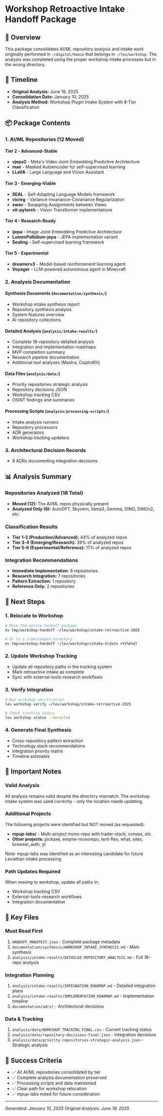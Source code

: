 # Workshop Retroactive Intake Handoff Package

## 🎯 Overview

This package consolidates AI/ML repository analysis and intake work originally performed in `~/digital/homie` that belongs in `~/lev/workshop`. The analysis was completed using the proper workshop intake processes but in the wrong directory.

## 📅 Timeline

- **Original Analysis:** June 19, 2025
- **Consolidation Date:** January 10, 2025
- **Analysis Method:** Workshop Plugin Intake System with 8-Tier Classification

## 📦 Package Contents

### 1. AI/ML Repositories (12 Moved)

#### Tier 2 - Advanced-Stable

- **vjepa2** - Meta's Video Joint-Embedding Predictive Architecture
- **mae** - Masked Autoencoder for self-supervised learning
- **LLaVA** - Large Language and Vision Assistant

#### Tier 3 - Emerging-Viable

- **SEAL** - Self-Adapting Language Models framework
- **vicreg** - Variance-Invariance-Covariance Regularization
- **swav** - Swapping Assignments between Views
- **vit-pytorch** - Vision Transformer implementations

#### Tier 4 - Research-Ready

- **ijepa** - Image Joint-Embedding Predictive Architecture
- **LumenPallidium-jepa** - JEPA implementation variant
- **Sealing** - Self-supervised learning framework

#### Tier 5 - Experimental

- **dreamerv3** - Model-based reinforcement learning agent
- **Voyager** - LLM-powered autonomous agent in Minecraft

### 2. Analysis Documentation

#### Synthesis Documents (`documentation/synthesis/`)

- Workshop intake synthesis report
- Repository synthesis analysis
- System features overview
- AI repository collections

#### Detailed Analysis (`analysis/intake-results/`)

- Complete 18-repository detailed analysis
- Integration and implementation roadmaps
- MVP completion summary
- Research pipeline documentation
- Additional tool analyses (Mastra, CopilotKit)

#### Data Files (`analysis/data/`)

- Priority repositories strategic analysis
- Repository decisions JSON
- Workshop tracking CSV
- OSINT findings and summaries

#### Processing Scripts (`analysis/processing-scripts/`)

- Intake analysis runners
- Repository processors
- ADR generators
- Workshop tracking updaters

### 3. Architectural Decision Records

- 8 ADRs documenting integration decisions

## 📊 Analysis Summary

### Repositories Analyzed (18 Total)

- **Moved (12):** The AI/ML repos physically present
- **Analyzed Only (6):** AutoGPT, Skyvern, llama3, Gemma, DINO, DINOv2, etc.

### Classification Results

- **Tier 1-2 (Production/Advanced):** 44% of analyzed repos
- **Tier 3-4 (Emerging/Research):** 39% of analyzed repos
- **Tier 5-6 (Experimental/Reference):** 17% of analyzed repos

### Integration Recommendations

- **Immediate Implementation:** 8 repositories
- **Research Integration:** 7 repositories
- **Pattern Extraction:** 1 repository
- **Reference Only:** 2 repositories

## 🚀 Next Steps

### 1. Relocate to Workshop

```bash
# Move the entire handoff package
mv tmp/workshop-handoff ~/lev/workshop/intake-retroactive-2025

# Or to a timestamped directory
mv tmp/workshop-handoff ~/lev/workshop/intake-$(date +%Y%m%d)
```

### 2. Update Workshop Tracking

- Update all repository paths in the tracking system
- Mark retroactive intake as complete
- Sync with external-tools-research workflows

### 3. Verify Integration

```bash
# Run workshop verification
lev workshop verify ~/lev/workshop/intake-retroactive-2025

# Check tracking status
lev workshop status --detailed
```

### 4. Generate Final Synthesis

- Cross-repository pattern extraction
- Technology stack recommendations
- Integration priority matrix
- Timeline estimates

## 📝 Important Notes

### Valid Analysis

All analysis remains valid despite the directory mismatch. The workshop intake system was used correctly - only the location needs updating.

### Additional Projects

The following projects were identified but NOT moved (as requested):

- **mpup-labs/** - Multi-project mono-repo with trader-stack, convex, etc.
- **Other projects:** pickaxe, empire-monorepo, tent-flex, what, sites, browser_auth, yt

Note: mpup-labs was identified as an interesting candidate for future Leviathan intake processing.

### Path Updates Required

When moving to workshop, update all paths in:

- Workshop tracking CSV
- External-tools-research workflows
- Integration documentation

## 🔗 Key Files

### Must Read First

1. `HANDOFF_MANIFEST.json` - Complete package metadata
2. `documentation/synthesis/WORKSHOP_INTAKE_SYNTHESIS.md` - Main synthesis
3. `analysis/intake-results/DETAILED_REPOSITORY_ANALYSIS.md` - Full 18-repo analysis

### Integration Planning

1. `analysis/intake-results/INTEGRATION_ROADMAP.md` - Detailed integration plans
2. `analysis/intake-results/IMPLEMENTATION_ROADMAP.md` - Implementation timeline
3. `documentation/adrs/` - Architectural decisions

### Data & Tracking

1. `analysis/data/WORKSHOP_TRACKING_FINAL.csv` - Current tracking status
2. `analysis/data/repository-decisions-final.json` - Integration decisions
3. `analysis/data/priority-repositories-strategic-analysis.json` - Strategic analysis

## 🎯 Success Criteria

- ✅ All AI/ML repositories consolidated by tier
- ✅ Complete analysis documentation preserved
- ✅ Processing scripts and data maintained
- ✅ Clear path for workshop relocation
- ✅ mpup-labs noted for future consideration

---

_Generated: January 10, 2025_
_Original Analysis: June 19, 2025_
